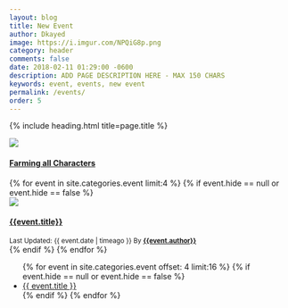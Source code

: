 ```yaml
---
layout: blog
title: New Event
author: Dkayed
image: https://i.imgur.com/NPQiG8p.png
category: header
comments: false
date: 2018-02-11 01:29:00 -0600
description: ADD PAGE DESCRIPTION HERE - MAX 150 CHARS
keywords: event, events, new event
permalink: /events/
order: 5
---
```


{% include heading.html title=page.title %}

<div class="row card-collection">
  <div class="col-sm-3"></div>
  <div class="col-sm-6">
    <div class="card">
      <div class="zoom">
        <a href="{{site.url}}/guides/how-to-farm-all-characters/" class="gallerypic" title="">
          <img src="{{site.url}}/img/pages/farm-all-characters/thumbnail.png" data-src="{{site.url}}/img/pages/farm-all-characters/thumbnail.png" class="card-img-top lazyload" />
        </a>
      </div>
      <div class="card-block text-white">
        <a href="{{site.url}}/guides/how-to-farm-all-characters/">
          <h4 class="card-title">Farming all Characters</h4>
        </a>
      </div>
    </div>
  </div>
</div>

<div class="row card-collection">
  {% for event in site.categories.event limit:4 %}
    {% if event.hide == null or event.hide == false %}
    <div class="col-sm-6 col-12 card-deck">
      <div class="card">
        <div class="zoom">
          <a href="{{site.url}}{{event.url}}" class="gallerypic" title="">
            <img src="{{event.image}}" data-src="{{event.image}}" class="card-img-top lazyload" />
          </a>
        </div>
        <div class="card-block text-white">
          <a href="{{ site.url }}{{ event.url }}">
            <h4 class="card-title">{{event.title}}</h4>
          </a>
          <div class="text-white">
            <small class="text-muted">Last Updated: {{ event.date | timeago }}
              By <b><a class="text-warning" href="{{ site.url }}/authors/{{ event.author }}.html">{{event.author}}</a></b>
            </small>
          </div>
        </div>
      </div>
    </div>
    {% endif %}
  {% endfor %}
</div>

<ul>
  {% for event in site.categories.event offset: 4 limit:16 %}
    {% if event.hide == null or event.hide == false %}
      <li>
        <a href="{{ event.url }}">{{ event.title }}</a>
      </li>
    {% endif %}
  {% endfor %}
</ul>